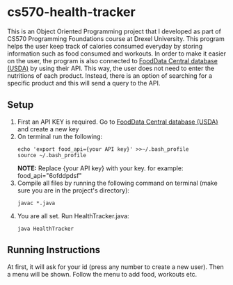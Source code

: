 # cs570-health-tracker

This is an Object Oriented Programming project that I developed as part of CS570 Programming Foundations course at Drexel University.
This program helps the user keep track of calories consumed everyday by storing information such as food consumed and workouts. 
In order to make it easier on the user, the program is also connected to [FoodData Central database (USDA)](https://fdc.nal.usda.gov/index.html) by using their API.
This way, the user does not need to enter the nutritions of each product. Instead, there is an option of searching for a specific product and this will send a query to the API.

## Setup
1. First an API KEY is required. Go to [FoodData Central database (USDA)](https://fdc.nal.usda.gov/index.html) and create a new key
2. On terminal run the following:
    ```
    echo 'export food_api={your API key}' >>~/.bash_profile
    source ~/.bash_profile
    ```
    **NOTE:** Replace {your API key} with your key. for example: food_api="6ofddpdsf"
3. Compile all files by running the following command on terminal (make sure you are in the project's directory):
    ```
    javac *.java
    ```
4. You are all set. Run HealthTracker.java: 
    ```
    java HealthTracker
    ```

## Running Instructions
At first, it will ask for your id (press any number to create a new user). Then a menu will be shown. Follow the menu to add food, workouts etc.
